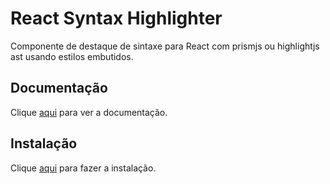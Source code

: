 # React Syntax Highlighter

Componente de destaque de sintaxe para React com prismjs ou highlightjs ast usando estilos embutidos.

## Documentação

Clique [aqui](https://github.com/react-syntax-highlighter/react-syntax-highlighter) para ver a documentação.

## Instalação

Clique [aqui](https://www.npmjs.com/package/react-syntax-highlighter) para fazer a instalação.